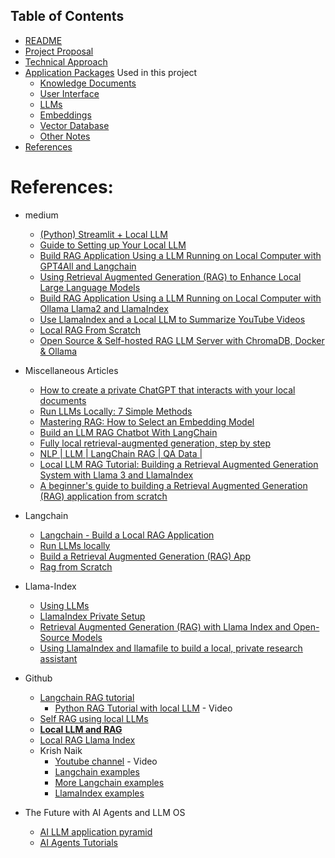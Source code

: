## Table of Contents

 - [README](../README.md)
 - [Project Proposal](project_proposal.md)
 - [Technical Approach](technical_approach.md)
 - [Application Packages](application_packages.md) Used in this project
   - [Knowledge Documents](knowledge_documents.md)
   - [User Interface](user_interface.md)
   - [LLMs](LLMs.md)
   - [Embeddings](embedding.md)
   - [Vector Database](vectorDB.md)
   - [Other Notes](misc_notes.md)
 - [References](references.md)


# References:

- medium
  - [(Python) Streamlit + Local LLM](https://medium.com/@stefnestor/python-streamlit-local-llm-2aaa75961d03)
  - [Guide to Setting up Your Local LLM](https://medium.com/@marketing_novita.ai/guide-to-setting-up-your-local-llm-cc45b78413e0)
  - [Build RAG Application Using a LLM Running on Local Computer with GPT4All and Langchain](https://medium.com/rahasak/build-rag-application-using-a-llm-running-on-local-computer-with-gpt4all-and-langchain-13b4b8851db8)
  - [Using Retrieval Augmented Generation (RAG) to Enhance Local Large Language Models](https://medium.com/@uppadhyayraj/using-retrieval-augmented-generation-rag-to-enhance-local-large-language-models-e81b156f1457)
  - [Build RAG Application Using a LLM Running on Local Computer with Ollama Llama2 and LlamaIndex](https://medium.com/rahasak/build-rag-application-using-a-llm-running-on-local-computer-with-ollama-and-llamaindex-97703153db20)
  - [Use LlamaIndex and a Local LLM to Summarize YouTube Videos](https://medium.com/@bSharpML/use-llamaindex-and-a-local-llm-to-summarize-youtube-videos-29817440e671)
  - [Local RAG From Scratch](https://towardsdatascience.com/local-rag-from-scratch-3afc6d3dea08)
  - [Open Source & Self-hosted RAG LLM Server with ChromaDB, Docker & Ollama](https://medium.com/@mbrazel/open-source-self-hosted-rag-llm-server-with-chromadb-docker-ollama-7e6c6913da7a)

- Miscellaneous Articles
  - [How to create a private ChatGPT that interacts with your local documents](https://bdtechtalks.com/2023/06/01/create-privategpt-local-llm/)
  - [Run LLMs Locally: 7 Simple Methods](https://www.datacamp.com/tutorial/run-llms-locally-tutorial)
  - [Mastering RAG: How to Select an Embedding Model](https://www.rungalileo.io/blog/mastering-rag-how-to-select-an-embedding-model)
  - [Build an LLM RAG Chatbot With LangChain](https://realpython.com/build-llm-rag-chatbot-with-langchain/)
  - [Fully local retrieval-augmented generation, step by step](https://www.infoworld.com/article/3715181/fully-local-retrieval-augmented-generation-step-by-step.html)
  - [ NLP | LLM | LangChain RAG | QA Data |](https://www.kaggle.com/code/yannicksteph/nlp-llm-langchain-rag-qa-data)
  - [Local LLM RAG Tutorial: Building a Retrieval Augmented Generation System with Llama 3 and LlamaIndex](https://anakin.ai/blog/local-rag-llm-tutorial/)
  - [A beginner's guide to building a Retrieval Augmented Generation (RAG) application from scratch](https://learnbybuilding.ai/tutorials/rag-from-scratch)

- Langchain
  - [Langchain - Build a Local RAG Application](https://python.langchain.com/v0.2/docs/tutorials/local_rag/)
  - [Run LLMs locally](https://python.langchain.com/v0.1/docs/guides/development/local_llms/)
  - [Build a Retrieval Augmented Generation (RAG) App](https://python.langchain.com/v0.2/docs/tutorials/rag/)
  - [Rag from Scratch](https://github.com/langchain-ai/rag-from-scratch)

- Llama-Index
  - [Using LLMs](https://docs.llamaindex.ai/en/stable/understanding/using_llms/using_llms/)
  - [LlamaIndex Private Setup](https://colab.research.google.com/drive/16QMQePkONNlDpgiltOi7oRQgmB8dU5fl?usp=sharing)
  - [Retrieval Augmented Generation (RAG) with Llama Index and Open-Source Models](https://christophergs.com/blog/ai-engineering-retrieval-augmented-generation-rag-llama-index)
  - [Using LlamaIndex and llamafile to build a local, private research assistant](https://www.llamaindex.ai/blog/using-llamaindex-and-llamafile-to-build-a-local-private-research-assistant)

- Github
  - [Langchain RAG tutorial](https://github.com/pixegami/langchain-rag-tutorial)
    - [Python RAG Tutorial with local LLM](https://www.youtube.com/watch?v=2TJxpyO3ei4) - Video
  - [Self RAG using local LLMs](https://langchain-ai.github.io/langgraph/tutorials/rag/langgraph_self_rag_local/)
  - **[Local LLM and RAG](https://github.com/amscotti/local-LLM-with-RAG)**
  - [Local RAG Llama Index](https://github.com/Otman404/local-rag-llamaindex)
  - Krish Naik
    - [Youtube channel](https://www.youtube.com/@krishnaik06/playlists) - Video
    - [Langchain examples](https://github.com/krishnaik06/Updated-Langchain/blob/main/README.md)
    - [More Langchain examples](https://github.com/krishnaik06/Complete-Langchain-Tutorials)
    - [LlamaIndex examples](https://github.com/krishnaik06/Llamindex-Projects)

- The Future with AI Agents and LLM OS
  - [AI LLM application pyramid](https://www.youtube.com/watch?v=F5nlMBVZxb4)
  - [AI Agents Tutorials](https://www.youtube.com/playlist?list=PLpdmBGJ6ELUJ9pOJt8gGPCqVw7wp2pFpM)
